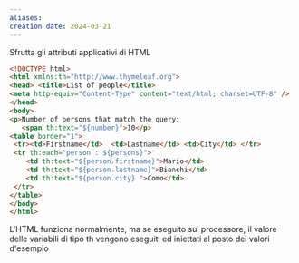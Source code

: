 ```yaml
---
aliases: 
creation date: 2024-03-21
---
```



Sfrutta gli attributi applicativi di HTML
```html
<!DOCTYPE html>
<html xmlns:th="http://www.thymeleaf.org">
<head> <title>List of people</title>
<meta http-equiv="Content-Type" content="text/html; charset=UTF-8" />
</head>
<body>
<p>Number of persons that match the query:
   <span th:text="${number}">10</p>
<table border="1">
 <tr><td>Firstname</td>  <td>Lastname</td> <td>City</td> </tr>  
 <tr th:each="person : ${persons}">
	<td th:text="${person.firstname}">Mario</td>
	<td th:text="${person.lastname}">Bianchi</td>
	<td th:text="${person.city} ">Como</td>
 </tr>
</table>
</body>
</html>

```

L'HTML funziona normalmente, ma se eseguito sul processore, il valore delle variabili di tipo th vengono eseguiti ed iniettati al posto dei valori d'esempio